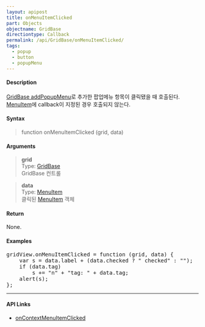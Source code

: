```yaml
---
layout: apipost
title: onMenuItemClicked
part: Objects
objectname: GridBase
directiontype: Callback
permalink: /api/GridBase/onMenuItemClicked/
tags:
  - popup
  - button
  - popupMenu
---
```



#### Description

 [GridBase addPopupMenu](/api/GridBase/addPopupMenu/)로 추가한 팝업메뉴 항목이 클릭됐을 때 호출된다.  
 [MenuItem](/api/types/MenuItem/)에 callback이 지정된 경우 호출되지 않는다.

#### Syntax

> function onMenuItemClicked (grid, data)  

#### Arguments

> **grid**  
> Type: [GridBase](/api/GridBase/)  
> GridBase 컨트롤  

> **data**  
> Type: [MenuItem](/api/types/MenuItem/)    
> 클릭된 [MenuItem](/api/types/MenuItem/) 객체    

#### Return

None.

#### Examples 

<pre class="prettyprint">
gridView.onMenuItemClicked = function (grid, data) {
    var s = data.label + (data.checked ? " checked" : "");
    if (data.tag)
        s += "n" + "tag: " + data.tag;
    alert(s);
};
</pre>

---

#### API Links

* [onContextMenuItemClicked](/api/GridBase/onContextMenuItemClicked)
